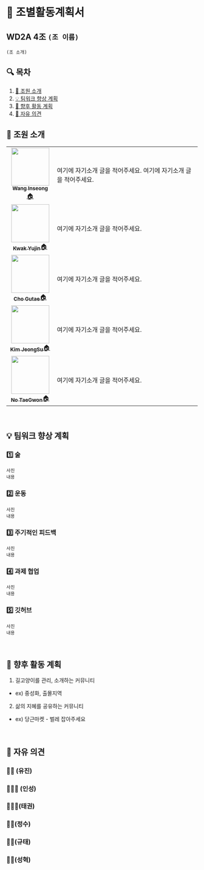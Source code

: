 # 📢 조별활동계획서 

## WD2A 4조 `(조 이름)`
 `(조 소개)`


## 🔍 목차
1. [🧐 조원 소개](#-%EC%A1%B0%EC%9B%90-%EC%86%8C%EA%B0%9C) 
2. [💡 팀워크 향상 계획](#-%ED%8C%80%EC%9B%8C%ED%81%AC-%ED%96%A5%EC%83%81-%EA%B3%84%ED%9A%8D)
3. [🚩 향후 활동 계획](#-%ED%8C%80%EC%9B%8C%ED%81%AC-%ED%96%A5%EC%83%81-%EA%B3%84%ED%9A%8D)
4. [🎤 자유 의견](#-%EC%9E%90%EC%9C%A0-%EC%9D%98%EA%B2%AC)


## 🧐 조원 소개
<table>
  <tr>
    <td align="center"><a href=https://github.com/tkdrms4585><img src="https://avatars.githubusercontent.com/u/76689529?v=4" width="100px;" alt=""/><br /><sub><b>Wang Inseong</b></sub>🏠</a></td>
    <td> 여기에 자기소개 글을 적어주세요. 여기에 자기소개 글을 적어주세요. </td>
  </tr>
  <tr> 
    <td align="center"><a href=https://github.com/ooyniz><img src="https://avatars.githubusercontent.com/u/102000749?s=400&u=e37dfcd4c2198dacdea46fe91161c03108738ecb&v=4" width="100px;" alt=""/><br /><sub><b>Kwak Yujin</b></sub>🏠</a></td>
    <td> 여기에 자기소개 글을 적어주세요.</td>
  </tr>
  <tr>
    <td align="center"><a href=https://github.com/cchrbxo><img src="https://avatars.githubusercontent.com/u/102796551?v=4" width="100px;" alt=""/><br /><sub><b>Cho Gutae</b></sub>🏠</a></td>  
    <td> 여기에 자기소개 글을 적어주세요.</td>
  </tr>
  <tr>
    <td align="center"><a href=https://github.com/YJU-KimJeongSu><img src="https://avatars.githubusercontent.com/u/103088862?v=4" width="100px;" alt=""/><br /><sub><b>Kim JeongSu</b></sub>🏠</a></td>  
    <td> 여기에 자기소개 글을 적어주세요.</td>
  </tr>
 <tr>
    <td align="center"><a href=https://github.com/NoTaeGwon><img src="https://avatars.githubusercontent.com/u/103228982?v=4" width="100px;" alt=""/><br /><sub><b>No TaeGwon</b></sub>🏠</a></td>  
    <td> 여기에 자기소개 글을 적어주세요.</td>
  </tr>
</table>

<br>


## 💡 팀워크 향상 계획
### 1️⃣ 술
 `사진` <br> `내용`
### 2️⃣ 운동
 `사진` <br> `내용`
### 3️⃣ 주기적인 피드백
 `사진` <br> `내용`
### 4️⃣ 과제 협업
 `사진` <br> `내용`
### 5️⃣ 깃허브
 `사진` <br> `내용`


<br>


## 🚩 향후 활동 계획
1. 길고양이를 관리, 소개하는 커뮤니티
 + ex) 중성화, 출몰지역
2. 삶의 지혜를 공유하는 커뮤니티
 + ex) 당근마켓 - 벌레 잡아주세요


<br>


## 🎤 자유 의견
### 👧🏻 (유진)

### 🧔🏻‍♀️ (인성)

### 👨🏻‍🦱(태권)

### 👦🏻(정수)

### 🧒🏻(규태)

### 🧑🏻(성혁)

<br>



